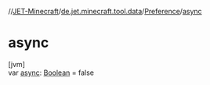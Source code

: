 //[JET-Minecraft](../../../index.md)/[de.jet.minecraft.tool.data](../index.md)/[Preference](index.md)/[async](async.md)

# async

[jvm]\
var [async](async.md): [Boolean](https://kotlinlang.org/api/latest/jvm/stdlib/kotlin/-boolean/index.html) = false
